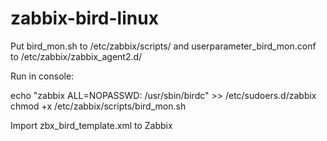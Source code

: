 # zabbix-bird-linux

Put bird_mon.sh to /etc/zabbix/scripts/ and userparameter_bird_mon.conf to /etc/zabbix/zabbix_agent2.d/

Run in console:

echo "zabbix ALL=NOPASSWD: /usr/sbin/birdc" >> /etc/sudoers.d/zabbix
chmod +x /etc/zabbix/scripts/bird_mon.sh


Import zbx_bird_template.xml to Zabbix
